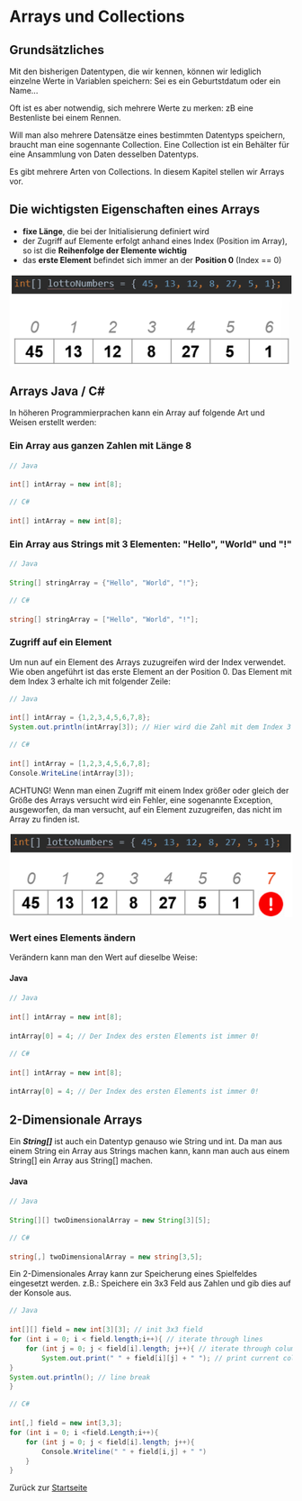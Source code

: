# Arrays und Collections

## Grundsätzliches

Mit den bisherigen Datentypen, die wir kennen, können wir lediglich einzelne Werte in Variablen speichern: Sei es ein Geburtstdatum oder ein Name...

Oft ist es aber notwendig, sich mehrere Werte zu merken: zB eine Bestenliste bei einem Rennen. 

Will man also mehrere Datensätze eines bestimmten Datentyps speichern, braucht man eine sogennante Collection. Eine Collection ist ein Behälter für eine Ansammlung von Daten desselben Datentyps.

Es gibt mehrere Arten von Collections. In diesem Kapitel stellen wir Arrays vor.

## Die wichtigsten Eigenschaften eines Arrays

* **fixe Länge**, die bei der Initialisierung definiert wird
* der Zugriff auf Elemente erfolgt anhand eines Index (Position im Array), so ist die **Reihenfolge der Elemente wichtig**
* das **erste Element** befindet sich immer an der **Position 0** (Index == 0)

![Array und Indices](img/07-01-Array-Indices.png)

## Arrays Java / C#

In höheren Programmierprachen kann ein Array auf folgende Art und Weisen erstellt werden:

### Ein Array aus ganzen Zahlen mit Länge 8

```Java
// Java

int[] intArray = new int[8];
```

```csharp
// C# 

int[] intArray = new int[8];
```

### Ein Array aus Strings mit 3 Elementen: "Hello", "World" und "!"

```Java
// Java

String[] stringArray = {"Hello", "World", "!"};
```

```csharp
// C# 

string[] stringArray = ["Hello", "World", "!"];
```

### Zugriff auf ein Element

Um nun auf ein Element des Arrays zuzugreifen wird der Index verwendet. Wie oben angeführt ist das erste Element an der Position 0. Das Element mit dem Index 3 erhalte ich mit folgender Zeile:

```Java
// Java

int[] intArray = {1,2,3,4,5,6,7,8};
System.out.println(intArray[3]); // Hier wird die Zahl mit dem Index 3 ausgegeben (ACHTUNG! In einem Array ist das erste Element am Index 0!!!), also wird hier die Zahl 4 ausgegeben!
```

```csharp
// C# 

int[] intArray = [1,2,3,4,5,6,7,8];
Console.WriteLine(intArray[3]);
```

ACHTUNG! Wenn man einen Zugriff mit einem Index größer oder gleich der Größe des Arrays versucht wird ein Fehler, eine sogenannte Exception, ausgeworfen, da man versucht, auf ein Element zuzugreifen, das nicht im Array zu finden ist.

![Array Out of Bound](img/07-02-Array-OutOfBound.png)

### Wert eines Elements ändern

Verändern kann man den Wert auf dieselbe Weise:

#### Java

```Java
// Java

int[] intArray = new int[8];

intArray[0] = 4; // Der Index des ersten Elements ist immer 0!
```

```csharp
// C# 

int[] intArray = new int[8];

intArray[0] = 4; // Der Index des ersten Elements ist immer 0!
```

## 2-Dimensionale Arrays

Ein ***String[]*** ist auch ein Datentyp genauso wie String und int. Da man aus einem String ein Array aus Strings machen kann, kann man auch aus einem String[] ein Array
aus String[] machen.

#### Java

```Java
// Java

String[][] twoDimensionalArray = new String[3][5];
```

```csharp
// C#

string[,] twoDimensionalArray = new string[3,5];
```

Ein 2-Dimensionales Array kann zur Speicherung eines Spielfeldes eingesetzt werden. z.B.: Speichere ein 3x3 Feld aus Zahlen und gib dies auf der Konsole aus.

```Java
// Java

int[][] field = new int[3][3]; // init 3x3 field
for (int i = 0; i < field.length;i++){ // iterate through lines
    for (int j = 0; j < field[i].length; j++){ // iterate through columns of current line
        System.out.print(" " + field[i][j] + " "); // print current column of current line
}
System.out.println(); // line break
}
```

```csharp
// C# 

int[,] field = new int[3,3];
for (int i = 0; i <field.Length;i++){
    for (int j = 0; j < field[i].length; j++){
        Console.Writeline(" " + field[i,j] + " ")
    }
}
```

Zurück zur [Startseite](README.md)